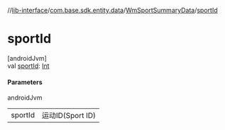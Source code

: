 //[lib-interface](../../../index.md)/[com.base.sdk.entity.data](../index.md)/[WmSportSummaryData](index.md)/[sportId](sport-id.md)

# sportId

[androidJvm]\
val [sportId](sport-id.md): [Int](https://kotlinlang.org/api/latest/jvm/stdlib/kotlin/-int/index.html)

#### Parameters

androidJvm

| | |
|---|---|
| sportId | 运动ID(Sport ID) |
